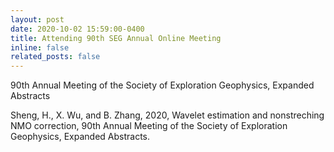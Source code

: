 ```yaml
---
layout: post
date: 2020-10-02 15:59:00-0400
title: Attending 90th SEG Annual Online Meeting
inline: false
related_posts: false
---
```


90th Annual Meeting of the Society of Exploration Geophysics, Expanded Abstracts


Sheng, H., X. Wu, and B. Zhang, 2020, Wavelet estimation and nonstreching NMO correction, 90th Annual Meeting of the Society of Exploration Geophysics, Expanded Abstracts.

